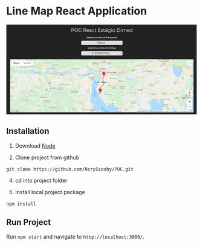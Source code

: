 # Line Map React Application

![Screenshot](img/POCimg.png)

## Installation

1. Download [Node](https://nodejs.org/pt-br/download/)

2. Clone project from github
````
git clone https://github.com/NcryScooby/POC.git
````
4. cd into project folder

6. Install local project package
````
npm install
````

## Run Project

Run `npm start` and navigate to `http://localhost:3000/`.
